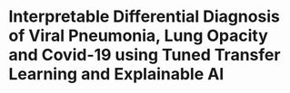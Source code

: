 # Interpretable Differential Diagnosis of Viral Pneumonia, Lung Opacity and Covid-19 using Tuned Transfer Learning and Explainable AI
